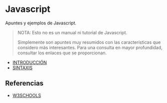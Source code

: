 # Javascript
Apuntes y ejemplos de Javascript.

> NOTA: Esto no es un manual ni tutorial de Javascript.
>
> Simplemente son apuntes muy resumidos con las características que considero más interesantes.
> Para una consulta en mayor profundidad, consultar los enlaces que se proporcionan. 

- [INTRODUCCIÓN](01.INTRODUCCION.md)
- [SINTAXIS](02.SINTAXIS.md)




## Referencias

- [W3SCHOOLS](https://www.w3schools.com/js)

